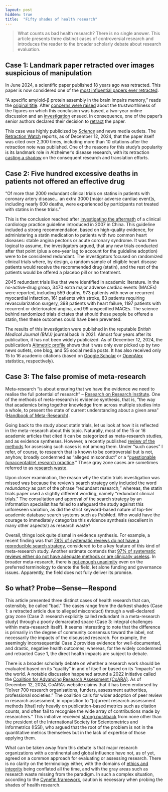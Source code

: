 ```yaml
---
layout: post
hidden: true
title:  "Fifty shades of health research"
---
```


<!---
Doctoral Seminar, Collaborative Specialization in Global Health
CHL5701H Syllabus [fall 2024/winter 2025]

First Assignment
i) All students will be required to prepare an article for submission to Juxtaposition
(https://juxtamagazine.org/) or another publication venue of your choice (e.g.
DLSPH’s Centre for Global Health’s newsletter, the Conversation, etc.) in
consultation with the instructor. The objective of this assignment is to develop skills
for communicating research to non-academic audiences. Students are encouraged
to consider articles related to current events, talks, symposia, and their own
research. Please submit to the instructor by December 12th, 2024 at the latest for
feedback before submitting to the publication venue. 
--->

> What counts as bad health research? There is no single answer. This article presents three distinct cases of controversial research and introduces the reader to the broader scholarly debate about research evaluation.

## Case 1: Landmark paper retracted over images suspicious of manipulation

In June 2024, a scientific paper published 18 years ago was retracted. This paper is now considered one of the [most influential papers ever retracted](https://retractionwatch.com/the-retraction-watch-leaderboard/top-10-most-highly-cited-retracted-papers/).

“A specific amyloid-β protein assembly in the brain impairs memory,” reads the [original title](https://doi.org/10.1038/nature04533). After [concerns were raised](https://pubpeer.com/publications/8FF7E6996524B73ACB4A9EF5C0AACF#) about the trustworthiness of the figures on which this conclusion was based, a two-year online discussion and an [investigation](https://www.science.org/content/article/potential-fabrication-research-images-threatens-key-theory-alzheimers-disease) ensued. In consequence, one of the paper’s senior authors declared their decision to [retract](https://doi.org/10.1038/s41586-024-07691-8) the paper.

This case was highly publicized by _[Science](https://www.science.org/content/article/researchers-plan-retract-landmark-alzheimers-paper-containing-doctored-images)_ and news media outlets. The [Retraction Watch](https://retractionwatch.com/the-retraction-watch-leaderboard/top-10-most-highly-cited-retracted-papers/) reports, as of December 12, 2024, that the paper itself was cited over 2,300 times, including more than 10 citations after the retraction note was published. One of the reasons for this study’s popularity is its landmark role in Alzheimer’s disease research, with its retraction [casting a shadow](https://en.wikipedia.org/wiki/Sylvain_Lesn%C3%A9#Impact_on_Alzheimer's_research) on the consequent research and translation efforts.

## Case 2: Five hundred excessive deaths in patients not offered an effective drug

“Of more than 2000 redundant clinical trials on statins in patients with coronary artery disease… an extra 3000 [major adverse cardiac event]s, including nearly 600 deaths, were experienced by participants not treated with statins in these trials.”

This is the conclusion reached after [investigating the aftermath](https://doi.org/10.1136/bmj.n48 ) of a clinical cardiology practice guideline introduced in 2007 in China. This guideline included a strong recommendation, based on high-quality evidence, for administering a statin medication to patients with two common heart diseases: stable angina pectoris or acute coronary syndrome. It was then logical to assume, the investigators argued, that any new trials conducted after that point (plus a one-year lag to account for the guideline adoption) were to be considered redundant. The investigators focused on randomized clinical trials where, by design, a random sample of eligible heart disease patients would receive the recommended drug (statin), and the rest of the patients would be offered a placebo pill or no treatment.

2045 redundant trials like that were identified in academic literature. In the no-active-drug group, 3470 extra major adverse cardiac events (MACEs) were reported, including 559 deaths, 973 patients with new or recurrent myocardial infarction, 161 patients with stroke, 83 patients requiring revascularization surgery, 398 patients with heart failure, 1197 patients with recurrent or deteriorated angina, and 99 unspecified MACEs. The science behind randomized trials dictates that should these people be offered a statin, then these outcomes could have been prevented.

The results of this investigation were published in the reputable _British Medical Journal (BMJ)_ journal back in 2021. Almost four years after its publication, it has not been widely publicized. As of December 12, 2024, the publication’s [Altmetric profile](https://www.altmetric.com/details/99262997) shows that it was only ever picked up by two news outlets, one blog, and 55 social media posts. It has also received only 15 to 16 academic citations (based on [Google Scholar](https://scholar.google.com/scholar?cites=13369986014045436949) or [OpenAlex](https://openalex.org/works?filter=cites%3Aw3129053163) statistics, respectively).

## Case 3: The false promise of meta-research

Meta-research “is about ensuring that we have the evidence we need to realise the full potential of research” – [Research on Research Institute](https://researchonresearch.org/about/). One of the methods of meta-research is evidence synthesis, that is, “the way that academics bring together knowledge from across multiple studies into a whole, to present the state of current understanding about a given area” ([Handbook of Meta-Research](https://doi.org/10.4337/9781839105722)).

Going back to the study about statin trials, let us look at how it is reflected in the meta-research about this topic. Naturally, most of the 15 or 16 academic articles that cited it can be categorized as meta-research studies, and as evidence syntheses. However, a recently published [review of the methods](https://doi.org/10.7717/peerj.18466) for assessing such cases is not among them. Under “such cases” I refer, of course, to research that is known to be controversial but is not, anyhow, broadly condemned as “alleged misconduct” or a “[questionable (unacceptable) research practice](https://allea.org/code-of-conduct/).” These gray zone cases are sometimes referred to as [research waste](https://doi.org/10.1111/jebm.12616).

Upon closer examination, the reason why the statin trials investigation was missed was because the review’s search strategy only included the word _redundancy_ as part of the phrase “redundant research;” whereas, the statin trials paper used a slightly different wording, namely “redundant clinical trials.” The consultation and approval of the search strategy by an information specialist has failed to safeguard the study against this unforeseen variation, as did the strict keyword-based nature of top-tier academic database search systems such as PubMed. Who would have the courage to immediately categorize this evidence synthesis (excellent in many other aspects!) as research waste?

Overall, things look quite dismal in evidence synthesis. For example, a recent finding was that [78% of systematic reviews do not have a reproducible search strategy](https://doi.org/10.1016/j.jclinepi.2023.111229), considered to be a key feature of this kind of meta-research study. Another estimate contends that [97% of systematic reviews either do not have adequate methods or are clinically useless](https://doi.org/10.1111/1468-0009.12210). In broader meta-research, there is [not enough unanimity](https://doi.org/10.1097/XEB.0000000000000201) even on the preferred terminology to denote the field, let alone funding and governance issues. Apparently, the field does not fully deliver its promise.

<!---probably won't talk about this because this is going too niche for a wide audience
- (?) maybe to throw in some words about 'the false promise of meta-research', eg the covid nma lnma case or scandal or irreproducibility of sys revs - but this may be too niche for an article for broad audience--->
<!---lacking evidence to support these claims
- (?) elements of traditionalism and witch hunting to what is condemned more, historically what was easier and more socially favorable to condemn, may be more often condemned - 
--->
<!---pretty obvious
- so this is all about research cultures
--->
<!---pretty niche too but will maybe include somewhere
- in the context of my own phd thesis research where we want to build a tool to measure research waste, this begins to emerge as the more and more wicked to me
--->

## So what? Probe—Sense—Respond

This article presented three distinct cases of health research that can, ostensibly, be called “bad.” The cases range from the darkest shades (Case 1: a retracted article due to alleged misconduct) through a well-declared gray zone (Case 2: research explicitly called redundant in a meta-research study) through a poorly demarcated space (Case 3: integral challenges within meta-research itself). It seems interesting to note that the difference is primarily in the degree of community consensus toward the label, not necessarily the impacts of the discussed research. For example, the seemingly inconsequential Case 2 provides evidence for well-documented, and drastic, negative health outcomes; whereas, for the widely condemned and retracted Case 1, the direct health impacts are subject to debate.

There is a broader scholarly debate on whether a research work should be evaluated based on its “quality” in and of itself or based on its “impacts” on the world. A notable discussion happened around a 2022 initiative called the [Coalition for Advancing Research Assessment (CoARA)](https://coara.eu/). As of December 12, 2024, CoARA’s website claims that it has been endorsed by “[o]ver 700 research organisations, funders, assessment authorities, professional societies.” The coalition calls for wider adoption of peer review in research assessment, in opposition to “[c]urrent research assessment methods [that] rely heavily on publication-based metrics such as citation counts, and often fail to recognise the wide array of contributions made by researchers.” This initiative received [strong pushback](https://doi.org/10.1093/reseval/rvae021) from none other than the president of the International Society for Scientometrics and Informetrics (ISSI), who argued that the root of the problem is not in the quantitative metrics themselves but in the lack of expertise of those applying them.

What can be taken away from this debate is that major research organizations with a continental and global influence have not, as of yet, agreed on a common approach for evaluating or assessing research. There is no clarity on the terminology either, with the domains of [ethics and integrity](https://doi.org/10.1080/08989621.2023.2239712) being conflated all the time, and with the gray areas such as research waste missing from the paradigm. In such a complex situation, according to the [Cynefin framework](https://en.wikipedia.org/wiki/Cynefin_framework#Complex), caution is necessary when probing the shades of health research.

<!---probably won't talk about this because this is too theoretical for a wide audience
- kolstoe & pugh make a commendable attempt to set normative boundaries between integrity, ethics, and governance, although they themselves acknowledge that there also are other reshapings of these norms (eg printeger report 2016 or allea's ecoc for ri 2023 that do not seem to differentiate between ethics and integrity)

PRINTEGER (Promoting Integrity as an Integral Dimension of Excellence in Research), Chapter "Normative analysis of research integrity and misconduct" (2016) https://printeger.eu/wp-content/uploads/2016/10/D2.3.pdf

ALLEA’s The European Code of Conduct for Research Integrity (revised 2023, includes generative AI provisions) https://allea.org/code-of-conduct/

- and even despite that they mention the interconnectedness between the trinity, it is questionable id it is indeed in such a weak form like the puzzle elements that they suggest; arguably there is a lot tighter interconnections, so tight that this might actually be better conceptualized by saying that both "pure" ethics and integrity represent variants of expert assessment (with an ethics professional and research professional as assessors, respectively) whereas the governance domain remains, representing the institutionalization of these assessment
- it should also be mentioned that these two aspects would not be separate but are maybe best conceptualized as a dialectic unity and conflict, best exemplified with goodhart's law

John Michael Roberts (2014). "Critical realism, dialectics, and qualitative research methods" https://doi.org/10.1111/jtsb.12056

https://en.wikipedia.org/wiki/Goodhart%27s_law

- that streamlined approach is stronger in that it provides theoretical coverage for a case that both kolstoe & pugh and some other norm setters apparently fail to account for, namely weaker cases of research integrity which do not fall under misconduct principles and policies but are still criticized from the particular research culture standpoint, and sometimes there are even policies in place (eg reporting checklists); it is interesting that these are even not covered by allea's ecoc for ri that brings a broad lens to integrity that also includes reproducibility, for instance, but in the evaluative aspect only talks about misconduct and qrp
- so generalizing on all that, there are apparently two axes here when talking about shades of research. one axis, let it be X axis to mimic the domain of the "research shades function", is the moral to evaluative intent, so it's whether we're just saying something is right or wrong or want to point fingers, or someplace in between. The Y axis, or this sort of codomain of this intent is the actual implementation which is a spectrum from fully pep talk starus or informal to fully institutionalized. so i argue that all kinds of axiologic judgments about research, or researchERs or research systems for that matter, that is, any attempts to add a measurement dimension to research, can be mapped someplace on that XY coordinate map.
- it's funny that all that only makes sense when we think we know what research is vs non research, eg the demarcation problem. if we also wanted to account for that we would need to add a third, Z axis here that would "measure" how research-y or unresearch-y this or that research-related thing really is (and i'm not saying only scientific/unscientific because i assume that there is also some discussion space around research being broader than science and also encompassing eg r&d within for profit companies, or mythbusters kind of entertainment, or whatever)
--->
